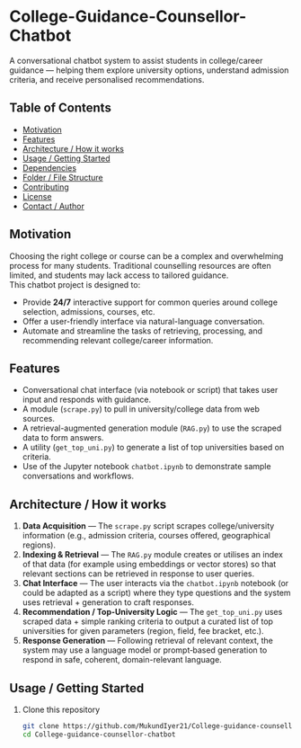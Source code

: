 # College-Guidance-Counsellor-Chatbot

A conversational chatbot system to assist students in college/career guidance — helping them explore university options, understand admission criteria, and receive personalised recommendations.

## Table of Contents
- [Motivation](#motivation)  
- [Features](#features)  
- [Architecture / How it works](#architecture--how-it-works)  
- [Usage / Getting Started](#usage--getting-started)  
- [Dependencies](#dependencies)  
- [Folder / File Structure](#folder--file-structure)  
- [Contributing](#contributing)  
- [License](#license)  
- [Contact / Author](#contact-author)

## Motivation
Choosing the right college or course can be a complex and overwhelming process for many students. Traditional counselling resources are often limited, and students may lack access to tailored guidance.  
This chatbot project is designed to:  
- Provide **24/7** interactive support for common queries around college selection, admissions, courses, etc.  
- Offer a user-friendly interface via natural-language conversation.  
- Automate and streamline the tasks of retrieving, processing, and recommending relevant college/career information.

## Features
- Conversational chat interface (via notebook or script) that takes user input and responds with guidance.  
- A module (`scrape.py`) to pull in university/college data from web sources.  
- A retrieval-augmented generation module (`RAG.py`) to use the scraped data to form answers.  
- A utility (`get_top_uni.py`) to generate a list of top universities based on criteria.  
- Use of the Jupyter notebook `chatbot.ipynb` to demonstrate sample conversations and workflows.

## Architecture / How it works
1. **Data Acquisition** — The `scrape.py` script scrapes college/university information (e.g., admission criteria, courses offered, geographical regions).  
2. **Indexing & Retrieval** — The `RAG.py` module creates or utilises an index of that data (for example using embeddings or vector stores) so that relevant sections can be retrieved in response to user queries.  
3. **Chat Interface** — The user interacts via the `chatbot.ipynb` notebook (or could be adapted as a script) where they type questions and the system uses retrieval + generation to craft responses.  
4. **Recommendation / Top-University Logic** — The `get_top_uni.py` uses scraped data + simple ranking criteria to output a curated list of top universities for given parameters (region, field, fee bracket, etc.).  
5. **Response Generation** — Following retrieval of relevant context, the system may use a language model or prompt‐based generation to respond in safe, coherent, domain-relevant language.

## Usage / Getting Started
1. Clone this repository  
   ```bash
   git clone https://github.com/MukundIyer21/College-guidance-counsellor-chatbot.git
   cd College-guidance-counsellor-chatbot
